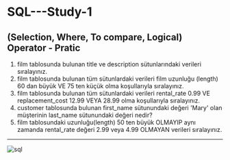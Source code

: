 # SQL---Study-1
(Selection,  Where,  To compare, Logical) Operator - Pratic
---
1. film tablosunda bulunan title ve description sütunlarındaki verileri sıralayınız.
2. film tablosunda bulunan tüm sütunlardaki verileri film uzunluğu (length) 60 dan büyük VE 75 ten küçük olma koşullarıyla sıralayınız.
3. film tablosunda bulunan tüm sütunlardaki verileri rental_rate 0.99 VE replacement_cost 12.99 VEYA 28.99 olma koşullarıyla sıralayınız.
4. customer tablosunda bulunan first_name sütunundaki değeri 'Mary' olan müşterinin last_name sütunundaki değeri nedir?
5. film tablosundaki uzunluğu(length) 50 ten büyük OLMAYIP aynı zamanda rental_rate değeri 2.99 veya 4.99 OLMAYAN verileri sıralayınız.
---
![sql](https://media.istockphoto.com/id/1399944678/tr/foto%C4%9Fraf/multiple-database-is-placed-on-relational-database-tables-with-server-room-and-datacenter.webp?s=1024x1024&w=is&k=20&c=EG2XS4jnArHRq0zucT4TRPLkKpWg0X_MDC67u8QPbGw=)
